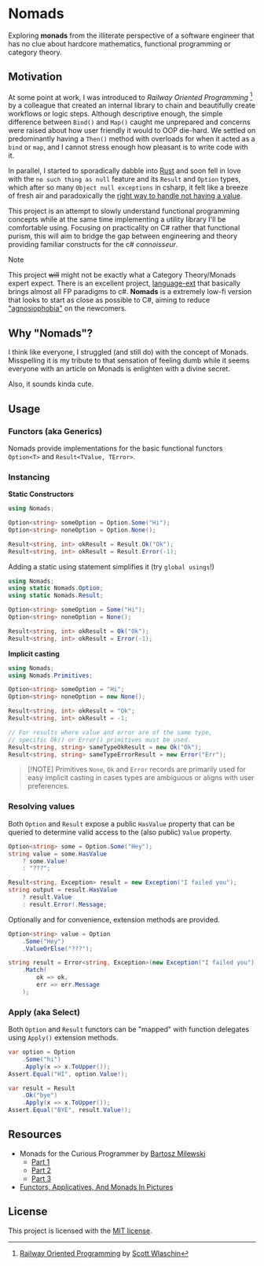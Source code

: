 # Nomads

Exploring **monads** from the illiterate perspective of a software engineer that has no clue about hardcore mathematics, functional programming or category theory.

## Motivation

At some point at work, I was introduced to *Railway Oriented Programming* [^1] by a colleague that created an internal library to chain and beautifully create workflows or logic steps. Although descriptive enough, the simple difference between `Bind()` and `Map()` caught me unprepared and concerns were raised about how user friendly it would to OOP die-hard. We settled on predominantly having a `Then()` method with overloads for when it acted as a `bind` or `map`, and I cannot stress enough how pleasant is to write code with it. 

In parallel, I started to sporadically dabble into [Rust](https://www.rust-lang.org) and soon fell in love with the `no such thing as null` feature and its `Result` and `Option` types, which after so many `Object null exceptions` in csharp, it felt like a breeze of fresh air and paradoxically the [right way to handle not having a value](https://www.infoq.com/presentations/Null-References-The-Billion-Dollar-Mistake-Tony-Hoare).

This project is an attempt to slowly understand functional programming concepts while at the same time implementing a utility library I'll be comfortable using. Focusing on practicality on C# rather that functional purism, this will aim to bridge the gap between engineering and theory providing familiar constructs for the c# *connoisseur*.

> [!NOTE]
> This project ~~will~~ might not be exactly what a Category Theory/Monads expert expect. There is an excellent project, [language-ext](https://github.com/louthy/language-ext) that basically brings almost all FP paradigms to c#. 
> **Nomads** is a extremely low-fi version that looks to start as close as possible to C#, aiming to reduce ["agnosiophobia"](https://reddit.com/r/entp/comments/gg79kb/agnosiophobia) on the newcomers.

## Why "Nomads"?
I think like everyone, I struggled (and still do) with the concept of Monads. Misspelling it is my tribute to that sensation of feeling dumb while it seems everyone with an article on Monads is enlighten with a divine secret.

Also, it sounds kinda cute.

## Usage

### Functors (aka Generics)

Nomads provide implementations for the basic functional functors `Option<T>` and `Result<TValue, TError>`.


### Instancing

**Static Constructors**
```csharp
using Nomads;

Option<string> someOption = Option.Some("Hi");
Option<string> noneOption = Option.None();

Result<string, int> okResult = Result.Ok("Ok");
Result<string, int> okResult = Result.Error(-1);
```

Adding a static using statement simplifies it (try `global usings`!)

```csharp
using Nomads;
using static Nomads.Option;
using static Nomads.Result;

Option<string> someOption = Some("Hi");
Option<string> noneOption = None();

Result<string, int> okResult = Ok("Ok");
Result<string, int> okResult = Error(-1);
```

**Implicit casting**
```csharp
using Nomads;
using Nomads.Primitives;

Option<string> someOption = "Hi";
Option<string> noneOption = new None();

Result<string, int> okResult = "Ok";
Result<string, int> okResult = -1;

// For results where value and error are of the same type,
// specific Ok() or Error() primitives must be used.
Result<string, string> sameTypeOkResult = new Ok("Ok");
Result<string, string> sameTypeErrorResult = new Error("Err");
```

> [!NOTE] Primitives `None`, `Ok` and `Error` records are primarily used for easy implicit casting in cases types are ambiguous or aligns with user preferences.

### Resolving values

Both `Option` and `Result` expose a public `HasValue` property that can be queried to determine valid access to the (also public) `Value` property.

```csharp
Option<string> some = Option.Some("Hey");
string value = some.HasValue 
    ? some.Value! 
    : "???";

Result<string, Exception> result = new Exception("I failed you");
string output = result.HasValue 
    ? result.Value 
    : result.Error!.Message;
```

Optionally and for convenience, extension methods are provided.

```csharp
Option<string> value = Option
    .Some("Hey")
    .ValueOrElse("???");

string result = Error<string, Exception>(new Exception("I failed you"))
    .Match(
        ok => ok,
        err => err.Message
    );
```

### Apply (aka Select)

Both `Option` and `Result` functors can be "mapped" with function delegates using `Apply()` extension methods.

```csharp
var option = Option
    .Some("hi")
    .Apply(x => x.ToUpper());
Assert.Equal("HI", option.Value!);

var result = Result
    .Ok("bye")
    .Apply(x => x.ToUpper());
Assert.Equal("BYE", result.Value!);
```

## Resources

- Monads for the Curious Programmer by [Bartosz Milewski](https://bartoszmilewski.com/about)
    - [Part 1](https://bartoszmilewski.com/2011/01/09/monads-for-the-curious-programmer-part-1)
    - [Part 2](https://bartoszmilewski.com/2011/03/14/monads-for-the-curious-programmer-part-2)
    - [Part 3](https://bartoszmilewski.com/2011/03/17/monads-for-the-curious-programmer-part-3)
- [Functors, Applicatives, And Monads In Pictures](https://www.adit.io/posts/2013-04-17-functors,-applicatives,_and_monads_in_pictures.html)


## License

This project is licensed with the [MIT license](LICENSE).

[^1]: [Railway Oriented Programming](https://fsharpforfunandprofit.com/posts/recipe-part2) by [Scott Wlaschin](https://twitter.com/ScottWlaschin)
